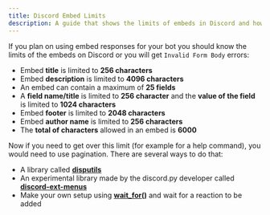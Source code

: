 ```yaml
---
title: Discord Embed Limits
description: A guide that shows the limits of embeds in Discord and how to avoid them.
---
```


If you plan on using embed responses for your bot you should know the limits of the embeds on Discord or you will get `Invalid Form Body` errors:

- Embed **title** is limited to **256 characters**
- Embed **description** is limited to **4096 characters**
- An embed can contain a maximum of **25 fields**
- A **field name/title** is limited to **256 character** and the **value of the field** is limited to **1024 characters**
- Embed **footer** is limited to **2048 characters**
- Embed **author name** is limited to **256 characters**
- The **total of characters** allowed in an embed is **6000**

Now if you need to get over this limit (for example for a help command), you would need to use pagination.
There are several ways to do that:

- A library called **[disputils](https://pypi.org/project/disputils)**
- An experimental library made by the discord.py developer called **[discord-ext-menus](https://github.com/Rapptz/discord-ext-menus)**
- Make your own setup using **[wait_for()](https://discordpy.readthedocs.io/en/stable/ext/commands/api.html#discord.ext.commands.Bot.wait_for)** and wait for a reaction to be added
